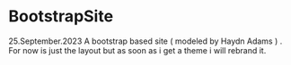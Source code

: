 # BootstrapSite

25.September.2023
A bootstrap based site ( modeled by Haydn Adams ) . For now is just the layout but as soon as i get a theme i will rebrand it.
